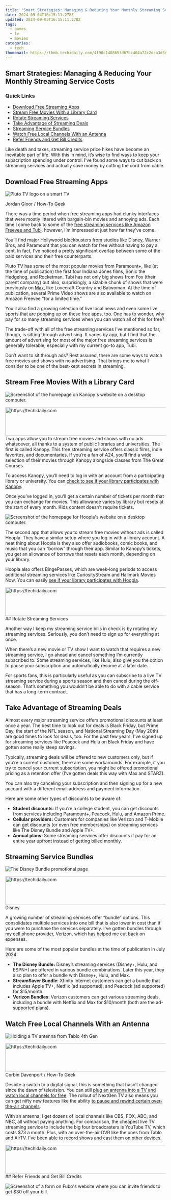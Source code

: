```yaml
---
title: "Smart Strategies: Managing & Reducing Your Monthly Streaming Service Costs"
date: 2024-09-04T16:15:11.278Z
updated: 2024-09-05T16:15:11.278Z
tags:
  - games
  - tv
  - movies
categories:
  - tech
thumbnail: https://thmb.techidaily.com/4f90c1408653d67bc404a72c2dca3d3d52e3a294965755306154ed4cda4187a3.png
---
```


## Smart Strategies: Managing & Reducing Your Monthly Streaming Service Costs

### Quick Links

* [Download Free Streaming Apps](https://instagram-videos.techidaily.com/updated-avoiding-instagrams-false-facade-for-a-solid-stature-for-2024/)
* [Stream Free Movies With a Library Card](https://android-unlock.techidaily.com/in-2024-how-to-unlock-samsung-galaxy-a54-5g-phone-without-google-account-by-drfone-android/)
* [Rotate Streaming Services](https://buynow-tips.techidaily.com/upgrading-made-simple-the-ios-15-guidebook/)
* [Take Advantage of Streaming Deals](https://extra-guidance.techidaily.com/new-quick-tips-for-transforming-pinterest-videos-into-mp3s/)
* [Streaming Service Bundles](https://some-approaches.techidaily.com/the-ultimate-setup-guide-for-effective-after-effects-texting-for-2024/)
* [Watch Free Local Channels With an Antenna](https://fox-glue.techidaily.com/updated-comprehensive-review-analyzing-androids-lightroom/)
* [Refer Friends and Get Bill Credits](https://facebook-video-footage.techidaily.com/new-direct-hit-the-techno-friendly-way-to-upload-your-short-clips-for-2024/)

 Like death and taxes, streaming service price hikes have become an inevitable part of life. With this in mind, it’s wise to find ways to keep your subscription spending under control. I've found some ways to cut back on streaming services and actually save money by cutting the cord from cable.

##  Download Free Streaming Apps

![Pluto TV logo on a smart TV](https://static1.howtogeekimages.com/wordpress/wp-content/uploads/2023/04/76cfbb8b-1.jpg) 

Jordan Gloor / How-To Geek

 There was a time period when free streaming apps had clunky interfaces that were mostly littered with bargain-bin movies and annoying ads. Each time I come back to some of the [free streaming services like Amazon Freevee and Tubi](https://android-transfer.techidaily.com/how-to-transfer-data-from-samsung-galaxy-a14-5g-to-blackberry-drfone-by-drfone-transfer-from-android-transfer-from-android/), however, I’m impressed at just how far they’ve come.

 You’ll find major Hollywood blockbusters from studios like Disney, Warner Bros, and Paramount that you can watch for free without having to pay a cent. In fact, I’ve noticed a pretty significant overlap between some of the paid services and their free counterparts.

 Pluto TV has some of the most popular movies from Paramount+, like (at the time of publication) the first four Indiana Jones films, Sonic the Hedgehog, and Rocketman. Tubi has not only big shows from Fox (their parent company) but also, surprisingly, a sizable chunk of shows that were previously on [Max](https://vimeo-videos.techidaily.com/new-in-2024-expert-insights-optimized-video-downloading-software/), like Lovecraft Country and Batwoman. At the time of publication, several Prime Video shows are also available to watch on Amazon Freevee "for a limited time."

 You’ll also find a growing selection of live local news and even some live sports that are popping up on these free apps, too. One has to wonder, why pay for so many streaming services when you can watch all of this for free?

 The trade-off with all of the free streaming services I’ve mentioned so far, though, is sitting through advertising. It varies by app, but I find that the amount of advertising for most of the major free streaming services is generally tolerable, especially with my current go-to app, Tubi.

 Don’t want to sit through ads? Rest assured, there are some ways to watch free movies and shows with no advertising. That brings me to what I consider to be one of the best-kept secrets in streaming.

##  Stream Free Movies With a Library Card

![Screenshot of the homepage on Kanopy's website on a desktop computer.](https://static1.howtogeekimages.com/wordpress/wp-content/uploads/2024/07/kanopy-homepage.png) 

<!-- affiliate ads begin -->
<a href="https://imp.i357552.net/c/5597632/857869/11832" target="_top" id="857869">
  <img src="//a.impactradius-go.com/display-ad/11832-857869" border="0" alt="https://techidaily.com" width="728" height="90"/>
</a>
<img height="0" width="0" src="https://imp.i357552.net/i/5597632/857869/11832" style="position:absolute;visibility:hidden;" border="0" />
<!-- affiliate ads end -->
 Two apps allow you to stream free movies and shows with no ads whatsoever, all thanks to a system of public libraries and universities. The first is called Kanopy. This free streaming service offers classic films, indie favorites, and documentaries. If you’re a fan of A24, you’ll find a wide selection of their movies through Kanopy alongside classes from The Great Courses.

 To access Kanopy, you’ll need to log in with an account from a participating library or university. You can [check to see if your library participates with Kanopy](http://www.kanopy.com/en/signup).

 Once you’ve logged in, you’ll get a certain number of tickets per month that you can exchange for movies. This allowance varies by library but resets at the start of every month. Kids content doesn’t require tickets.

![Screenshot of the homepage for Hoopla's website on a desktop computer.](https://static1.howtogeekimages.com/wordpress/wp-content/uploads/2024/07/hoopla-homepage.png) 

 The second app that allows you to stream free movies without ads is called Hoopla. They have a similar setup where you log in with a library account. A neat thing about Hoopla is they also offer audiobooks, comic books, and music that you can “borrow” through their app. Similar to Kanopy’s tickets, you get an allowance of borrows that resets each month, depending on your library.

 Hoopla also offers BingePasses, which are week-long periods to access additional streaming services like CuriosityStream and Hallmark Movies Now. You can easily [see if your library participates with Hoopla](http://www.hoopladigital.com/register).

<!-- affiliate ads begin -->
<a href="https://appsumo.8odi.net/c/5597632/2075462/7443" target="_top" id="2075462">
  <img src="//a.impactradius-go.com/display-ad/7443-2075462" border="0" alt="https://techidaily.com" width="728" height="90"/>
</a>
<img height="0" width="0" src="https://appsumo.8odi.net/i/5597632/2075462/7443" style="position:absolute;visibility:hidden;" border="0" />
<!-- affiliate ads end -->
##  Rotate Streaming Services

 Another way I keep my streaming service bills in check is by rotating my streaming services. Seriously, you don’t need to sign up for everything at once.

 When there’s a new movie or TV show I want to watch that requires a new streaming service, I go ahead and cancel something I’m currently subscribed to. Some streaming services, like Hulu, also give you the option to pause your subscription and automatically resume at a later date.

 For sports fans, this is particularly useful as you can subscribe to a live TV streaming service during a sports season and then cancel during the off-season. That’s something you wouldn’t be able to do with a cable service that has a long-term contract.

##  Take Advantage of Streaming Deals

 Almost every major streaming service offers promotional discounts at least once a year. The best time to look out for deals is Black Friday, but Prime Day, the start of the NFL season, and National Streaming Day (May 20th) are good times to look for deals, too. For the past few years, I've signed up for streaming services like Peacock and Hulu on Black Friday and have gotten some really steep savings.

 Typically, streaming deals will be offered to new customers only, but if you’re a current customer, there are some workarounds. For example, if you try to cancel your current subscription, you might be offered promotional pricing as a retention offer (I’ve gotten deals this way with Max and STARZ).

 You can also try canceling your subscription and then signing up for a new account with a different email address and payment information.

 Here are some other types of discounts to be aware of:

* **Student discounts**: If you’re a college student, you can get discounts from services including Paramount+, Peacock, Hulu, and Amazon Prime.
* **Cellular providers:** Customers for companies like Verizon and T-Mobile can get discounts (or even free memberships) on streaming services like The Disney Bundle and Apple TV+.
* **Annual plans:** Some streaming services offer discounts if pay for an entire year upfront instead of getting billed monthly.

##  Streaming Service Bundles

![The Disney Bundle promotional page](https://static1.howtogeekimages.com/wordpress/wp-content/uploads/2021/01/799bad5a-5.jpg) 

<!-- affiliate ads begin -->
<a href="https://aligracehair.sjv.io/c/5597632/1886003/19272" target="_top" id="1886003">
  <img src="//a.impactradius-go.com/display-ad/19272-1886003" border="0" alt="https://techidaily.com" width="728" height="90"/>
</a>
<img height="0" width="0" src="https://aligracehair.sjv.io/i/5597632/1886003/19272" style="position:absolute;visibility:hidden;" border="0" />
<!-- affiliate ads end -->
Disney

 A growing number of streaming services offer “bundle” options. This consolidates multiple services into one bill that is also lower in cost than if you were to purchase the services separately. I've gotten bundles through my cell phone provider, Verizon, which has helped me cut back on expenses.

 Here are some of the most popular bundles at the time of publication in July 2024:

* **The Disney Bundle:** Disney’s streaming services (Disney+, Hulu, and ESPN+) are offered in various bundle combinations. Later this year, they also plan to offer a bundle with Disney+, Hulu, and Max.
* **StreamSaver Bundle**: Xfinity Internet customers can get a bundle that includes Apple TV+, Netflix (ad supported), and Peacock (ad supported) for $15/month.
* **Verizon Bundles**: Verizon customers can get various streaming deals, including a bundle with Netflix and Max for $10/month (both are the ad-supported plans).

##  Watch Free Local Channels With an Antenna

![Holding a TV antenna from Tablo 4th Gen](https://static1.howtogeekimages.com/wordpress/wp-content/uploads/2023/11/tablo-4th-gen-5.jpg) 

<!-- affiliate ads begin -->
<a href="https://appsumo.8odi.net/c/5597632/2024347/7443" target="_top" id="2024347">
  <img src="//a.impactradius-go.com/display-ad/7443-2024347" border="0" alt="https://techidaily.com" width="728" height="90"/>
</a>
<img height="0" width="0" src="https://appsumo.8odi.net/i/5597632/2024347/7443" style="position:absolute;visibility:hidden;" border="0" />
<!-- affiliate ads end -->
Corbin Davenport / How-To Geek

 Despite a switch to a digital signal, this is something that hasn’t changed since the dawn of television. You can still [plug an antenna into a TV and watch local channels for free](https://sound-issues.techidaily.com/how-to-fix-a-non-functioning-steelseries-arctis-pro-microphone-complete-solution/). The rollout of NextGen TV also means you can get nifty new features like the ability [to pause and rewind certain over-the-air channels](https://instagram-clips.techidaily.com/updated-unleash-a-flood-of-supporters-attain-a-million-ish-on-ig-each-month-for-2024/).

 With an antenna, I get dozens of local channels like CBS, FOX, ABC, and NBC, all without paying anything. For comparison, the cheapest live TV streaming service to include the big four broadcasters is YouTube TV, which costs $73 a month. Plus, with an over-the-air DVR like the ones from Tablo and AirTV. I've been able to record shows and cast them on other devices.

<!-- affiliate ads begin -->
<a href="https://appsumo.8odi.net/c/5597632/2024333/7443" target="_top" id="2024333">
  <img src="//a.impactradius-go.com/display-ad/7443-2024333" border="0" alt="https://techidaily.com" width="728" height="90"/>
</a>
<img height="0" width="0" src="https://appsumo.8odi.net/i/5597632/2024333/7443" style="position:absolute;visibility:hidden;" border="0" />
<!-- affiliate ads end -->
##  Refer Friends and Get Bill Credits

![Screenshot of a form on Fubo's website where you can invite friends to get $30 off your bill.](https://static1.howtogeekimages.com/wordpress/wp-content/uploads/2024/07/fubo-refer-a-friend.png) 

<!-- affiliate ads begin -->
<span id="1484963">
					<video width="864" height="864" style="cursor:pointer"
           poster="//a.impactradius-go.com/display-clicktoplayimage/1484963.png"
           onclick="if(!this.playClicked){this.play();this.setAttribute('controls',true);this.playClicked=true;}">
	   <source src="//a.impactradius-go.com/display-ad/16446-1484963">
	   <img src="//a.impactradius-go.com/display-clicktoplayimage/1484963.png" style="border: none; height: 100%; width: 100%; object-fit: contain">
	</video>
	<div style="width:540px;text-align:center"><a href="javascript:window.open(decodeURIComponent('https%3A%2F%2Flaganoo.pxf.io%2Fc%2F5597632%2F1484963%2F16446'), '_blank');void(0);">Click here</a></div>
</span>
<img height="0" width="0" src="https://imp.pxf.io/i/5597632/1484963/16446" style="position:absolute;visibility:hidden;" border="0" />
<!-- affiliate ads end -->
 If you subscribe to certain live TV services like YouTube TV or Fubo, you can save some money by referring friends and family. If you share your referral code with someone else and they enter it when checking out, you’ll both get a bill credit. So it’s a win-win! I've gotten some huge discounts on YouTube TV this way.

---

 So yes, streaming has gotten more expensive (and its price continues to go up!), but with these tips, you can cut back on those dreaded bills just like I did.

<ins class="adsbygoogle"
     style="display:block"
     data-ad-format="autorelaxed"
     data-ad-client="ca-pub-7571918770474297"
     data-ad-slot="1223367746"></ins>



<ins class="adsbygoogle"
     style="display:block"
     data-ad-client="ca-pub-7571918770474297"
     data-ad-slot="8358498916"
     data-ad-format="auto"
     data-full-width-responsive="true"></ins>

<span class="atpl-alsoreadstyle">Also read:</span>
<div><ul>
<li><a href="https://hardware-updates.techidaily.com/free-download-official-hp-spectre-x360-windows-driver-software/"><u>[Free Download] Official HP Spectre X360 Windows Driver Software</u></a></li>
<li><a href="https://vimeo-videos.techidaily.com/new-2024-approved-navigating-the-process-of-embedding-vimeo-media-in-ppts/"><u>[New] 2024 Approved  Navigating the Process of Embedding Vimeo Media in PPTs</u></a></li>
<li><a href="https://extra-resources.techidaily.com/new-best-translation-devices-to-subtitle-videos/"><u>[New] Best Translation Devices to Subtitle Videos</u></a></li>
<li><a href="https://fox-http.techidaily.com/new-in-2024-top-text-tilt-treasures/"><u>[New] In 2024, Top Text Tilt Treasures</u></a></li>
<li><a href="https://fox-glue.techidaily.com/updated-2024-approved-laughing-moments-crafting-with-adobe/"><u>[Updated] 2024 Approved  Laughing Moments  Crafting with Adobe</u></a></li>
<li><a href="https://vp-tips.techidaily.com/updated-the-ultimate-vsco-photo-workflow-analysis/"><u>[Updated] The Ultimate VSCO Photo Workflow Analysis</u></a></li>
<li><a href="https://youtube-zero.techidaily.com/approved-analyzing-video-success-self-vs-rivals-in-the-youtube-arena/"><u>2024 Approved  Analyzing Video Success  Self Vs. Rivals in the YouTube Arena</u></a></li>
<li><a href="https://youtube-data.techidaily.com/approved-downloading-youtube-playlists-made-simple-and-easy/"><u>2024 Approved  Downloading YouTube Playlists Made Simple & Easy</u></a></li>
<li><a href="https://buynow-help.techidaily.com/2024s-most-effective-mobile-signal-amplifiers-your-comprehensive-guide/"><u>2024'S Most Effective Mobile Signal Amplifiers: Your Comprehensive Guide</u></a></li>
<li><a href="https://buynow-help.techidaily.com/2024s-top-netgear-routers-ranked-find-your-perfect-home-wifi-solution-today/"><u>2024'S Top Netgear Routers Ranked: Find Your Perfect Home WiFi Solution Today!</u></a></li>
<li><a href="https://buynow-help.techidaily.com/acurites-model-01036m-weather-station-reviewed-hassle-free-installation-and-reliable-construction-insights/"><u>AcuRite's Model 01036M Weather Station Reviewed: Hassle-Free Installation & Reliable Construction Insights</u></a></li>
<li><a href="https://buynow-help.techidaily.com/apple-vision-pro-assessment-are-its-features-worth-it/"><u>Apple Vision Pro Assessment: Are Its Features Worth It?</u></a></li>
<li><a href="https://buynow-help.techidaily.com/asus-zephyrus-g14-analysis-ultimate-performance-meets-portability/"><u>Asus Zephyrus G14 Analysis: Ultimate Performance Meets Portability</u></a></li>
<li><a href="https://buynow-help.techidaily.com/caixuns-value-proposition-delving-into-its-75-inch-4k-capable-android-tv-for-cost-conscious-buyers/"><u>Caixun's Value Proposition: Delving Into Its 75-Inch, 4K Capable Android TV for Cost-Conscious Buyers</u></a></li>
<li><a href="https://buynow-help.techidaily.com/comprehensive-test-of-the-poweradd-pilot-pro2-the-ultimate-battery-bank-for-your-tech-devices/"><u>Comprehensive Test of the POWERADD Pilot Pro2: The Ultimate Battery Bank for Your Tech Devices</u></a></li>
<li><a href="https://buynow-help.techidaily.com/discover-the-top-performing-bluetooth-phones-of-2024/"><u>Discover the Top Performing Bluetooth Phones of 2024</u></a></li>
<li><a href="https://buynow-help.techidaily.com/eero-pro-router-range-review-achieving-impeccable-internet-access-throughout-your-residence/"><u>Eero Pro Router Range Review: Achieving Impeccable Internet Access Throughout Your Residence</u></a></li>
<li><a href="https://buynow-help.techidaily.com/experience-cutting-edge-technology-without-overspending-on-an-lg-24lh4830-smart-tv/"><u>Experience Cutting-Edge Technology Without Overspending on an LG 24LH4830 Smart TV</u></a></li>
<li><a href="https://buynow-help.techidaily.com/explore-elite-linkedin-learning-courses-curated-success/"><u>Explore Elite LinkedIn Learning Courses Curated Success</u></a></li>
<li><a href="https://buynow-help.techidaily.com/hands-on-experience-with-top-notch-dell-monitor-premium-anc-earphones-and-high-definition-camera/"><u>Hands-On Experience with Top-Notch Dell Monitor, Premium ANC Earphones, & High Definition Camera</u></a></li>
<li><a href="https://buynow-help.techidaily.com/head-to-head-showdown-apple-tv-4k-stacked-against-roku-ultra/"><u>Head-to-Head Showdown: Apple TV 4K Stacked Against Roku Ultra</u></a></li>
<li><a href="https://techidaily.com/how-do-i-reset-my-lava-yuva-3-pro-phone-without-technical-knowledge-drfone-by-drfone-reset-android-reset-android/"><u>How do I reset my Lava Yuva 3 Pro Phone without technical knowledge? | Dr.fone</u></a></li>
<li><a href="https://buynow-help.techidaily.com/how-to-review-and-edit-web-pages-pre-upload-for-a-flawless-launch/"><u>How To Review and Edit Web Pages Pre-Upload for a Flawless Launch</u></a></li>
<li><a href="https://fake-location.techidaily.com/how-to-watch-hulu-outside-us-on-realme-11-pro-drfone-by-drfone-virtual-android/"><u>How to Watch Hulu Outside US On Realme 11 Pro | Dr.fone</u></a></li>
<li><a href="https://some-techniques.techidaily.com/in-2024-grasping-the-glossary-of-virtual-worlds/"><u>In 2024, Grasping the Glossary of Virtual Worlds</u></a></li>
<li><a href="https://apple-account.techidaily.com/in-2024-how-to-reset-apple-id-and-apple-password-from-apple-iphone-6-by-drfone-ios/"><u>In 2024, How to Reset Apple ID and Apple Password From Apple iPhone 6</u></a></li>
<li><a href="https://unlock-android.techidaily.com/in-2024-top-12-prominent-vivo-s18e-fingerprint-not-working-solutions-by-drfone-android/"><u>In 2024, Top 12 Prominent Vivo S18e Fingerprint Not Working Solutions</u></a></li>
<li><a href="https://location-social.techidaily.com/in-2024-why-your-whatsapp-location-is-not-updating-and-how-to-fix-on-realme-narzo-60-pro-5g-drfone-by-drfone-virtual-android/"><u>In 2024, Why Your WhatsApp Location is Not Updating and How to Fix On Realme Narzo 60 Pro 5G | Dr.fone</u></a></li>
<li><a href="https://buynow-help.techidaily.com/in-depth-look-at-the-hp-stream-14-economical-windows-notebook-and-its-limitations/"><u>In Depth Look at the HP Stream 14 - Economical Windows Notebook & Its Limitations</u></a></li>
<li><a href="https://buynow-help.techidaily.com/in-depth-analysis-of-the-samsung-galaxy-tab-s5e-premium-features-at-your-fingertips/"><u>In-Depth Analysis of the Samsung Galaxy Tab S5e: Premium Features at Your Fingertips</u></a></li>
<li><a href="https://buynow-help.techidaily.com/inexpensive-camera-photo-quality-vs-frustrating-nikon-a10-ui/"><u>Inexpensive Camera - Photo Quality Vs. Frustrating Nikon A10 UI</u></a></li>
<li><a href="https://buynow-help.techidaily.com/mastering-long-range-routers-discover-the-most-efficient-models-on-the-market/"><u>Mastering Long-Range Routers : Discover the Most Efficient Models on the Market</u></a></li>
<li><a href="https://buynow-help.techidaily.com/neighborville-showdown-a-hilarious-critique-of-plants-vs-zombies/"><u>Neighborville Showdown: A Hilarious Critique of Plants Vs. Zombies</u></a></li>
<li><a href="https://buynow-help.techidaily.com/photography-made-simple-with-the-prime-amazon-basics-tripod/"><u>Photography Made Simple with the Prime Amazon Basics Tripod</u></a></li>
<li><a href="https://buynow-help.techidaily.com/premium-face-off-comparing-the-ipad-air-n-4-and-samsung-galaxy-tab-s7plus/"><u>Premium Face-Off: Comparing the iPad Air N 4 and Samsung Galaxy Tab S7+</u></a></li>
<li><a href="https://windows11.techidaily.com/quickly-restart-print-spool-in-windows/"><u>Quickly Restart Print Spool in Windows</u></a></li>
<li><a href="https://techidaily.com/remove-honor-lock-screen-without-password-honor-play-40c-by-drfone-android-unlock-android-unlock/"><u>Remove Honor Lock Screen without Password(Honor Play 40C)</u></a></li>
<li><a href="https://techidaily.com/remove-p40-unlock-screen-by-drfone-android-unlock-android-unlock/"><u>Remove P40 unlock screen</u></a></li>
<li><a href="https://buynow-help.techidaily.com/review-of-the-elder-scrolls-v-skyrim-why-its-a-must-have-for-switch-gamers/"><u>Review of The Elder Scrolls V: Skyrim - Why It's a Must-Have for Switch Gamers</u></a></li>
<li><a href="https://common-error.techidaily.com/stop-waiting-start-typing-smoothly-solve-keyboard-lag-in-windows-10/"><u>Stop Waiting, Start Typing Smoothly - Solve Keyboard Lag in Windows 10!</u></a></li>
<li><a href="https://buynow-help.techidaily.com/sunbritetvs-indestructible-55-inch-4k-ultra-hd-for-your-outdoor-entertainment-space-vivid-visuals-superior-durability/"><u>SunBriteTV's Indestructible 55-Inch 4K Ultra HD for Your Outdoor Entertainment Space: Vivid Visuals, Superior Durability</u></a></li>
<li><a href="https://buynow-help.techidaily.com/taking-e-readers-to-the-next-level-expert-insights-on-amazons-2018-kindle-paperwhite/"><u>Taking E-Readers to the Next Level: Expert Insights on Amazon's 2018 Kindle Paperwhite</u></a></li>
<li><a href="https://data-wizards.techidaily.com/the-lost-and-found-chronicles-totan-banerjees-guide-to-data-recovery-at-stellar/"><u>The Lost & Found Chronicles: Totan Banerjee’s Guide to Data Recovery at Stellar</u></a></li>
<li><a href="https://discover-dash.techidaily.com/top-ranking-ipad-file-organizers-transfer-files-with-ease/"><u>Top-Ranking iPad File Organizers: Transfer Files with Ease</u></a></li>
<li><a href="https://buynow-help.techidaily.com/ultimate-guide-to-singing-machine-sml385btbk-hands-free-user-friendly-karaoke-experience/"><u>Ultimate Guide to Singing Machine SML385BTBK: Hands-Free, User-Friendly Karaoke Experience</u></a></li>
<li><a href="https://buynow-help.techidaily.com/user-guide-and-expert-insight-on-maximizing-your-investment-with-a-185-wh50k-mah-power-bank-from-maxoak/"><u>User Guide and Expert Insight on Maximizing Your Investment with a 185 Wh/50k mAh Power Bank From MaxOak</u></a></li>
<li><a href="https://android-location-track.techidaily.com/ways-to-stop-parent-tracking-your-vivo-y100a-drfone-by-drfone-virtual-android/"><u>Ways to stop parent tracking your Vivo Y100A | Dr.fone</u></a></li>
</ul></div>
